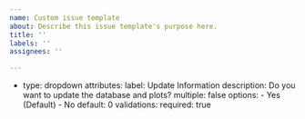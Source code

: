 ```yaml
---
name: Custom issue template
about: Describe this issue template's purpose here.
title: ''
labels: ''
assignees: ''

---
```


- type: dropdown
  attributes:
    label: Update Information
    description: Do you want to update the database and plots?
    multiple: false
    options:
      - Yes (Default)
      - No
    default: 0
  validations:
    required: true

